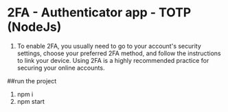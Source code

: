# 2FA - Authenticator app - TOTP (NodeJs)

1. To enable 2FA, you usually need to go to your account's security settings, choose your preferred 2FA method, and follow the instructions to link your device. Using 2FA is a highly recommended practice for securing your online accounts. 

##run the project 
1. npm i
2. npm start